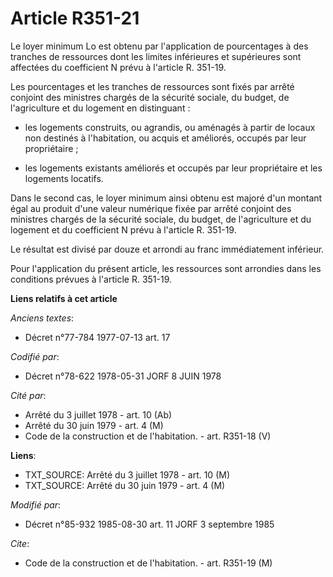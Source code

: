 # Article R351-21

Le loyer minimum Lo est obtenu par l'application de pourcentages à des tranches de ressources dont les limites inférieures et
supérieures sont affectées du coefficient N prévu à l'article R. 351-19.

Les pourcentages et les tranches de ressources sont fixés par arrêté conjoint des ministres chargés de la sécurité sociale,
du budget, de l'agriculture et du logement en distinguant :

- les logements construits, ou agrandis, ou aménagés à partir de locaux non destinés à l'habitation, ou acquis et améliorés,
occupés par leur propriétaire ;

- les logements existants améliorés et occupés par leur propriétaire et les logements locatifs.

Dans le second cas, le loyer minimum ainsi obtenu est majoré d'un montant égal au produit d'une valeur numérique fixée par
arrêté conjoint des ministres chargés de la sécurité sociale, du budget, de l'agriculture et du logement et du coefficient N
prévu à l'article R. 351-19.

Le résultat est divisé par douze et arrondi au franc immédiatement inférieur.

Pour l'application du présent article, les ressources sont arrondies dans les conditions prévues à l'article R. 351-19.

**Liens relatifs à cet article**

_Anciens textes_:

  - Décret n°77-784 1977-07-13 art. 17

_Codifié par_:

  - Décret n°78-622 1978-05-31 JORF 8 JUIN 1978

_Cité par_:

  - Arrêté du 3 juillet 1978 - art. 10 (Ab)
  - Arrêté du 30 juin 1979 - art. 4 (M)
  - Code de la construction et de l'habitation. - art. R351-18 (V)

**Liens**:

  - TXT_SOURCE: Arrêté du 3 juillet 1978 - art. 10 (M)
  - TXT_SOURCE: Arrêté du 30 juin 1979 - art. 4 (M)

_Modifié par_:

  - Décret n°85-932 1985-08-30 art. 11 JORF 3 septembre 1985

_Cite_:

  - Code de la construction et de l'habitation. - art. R351-19 (M)
